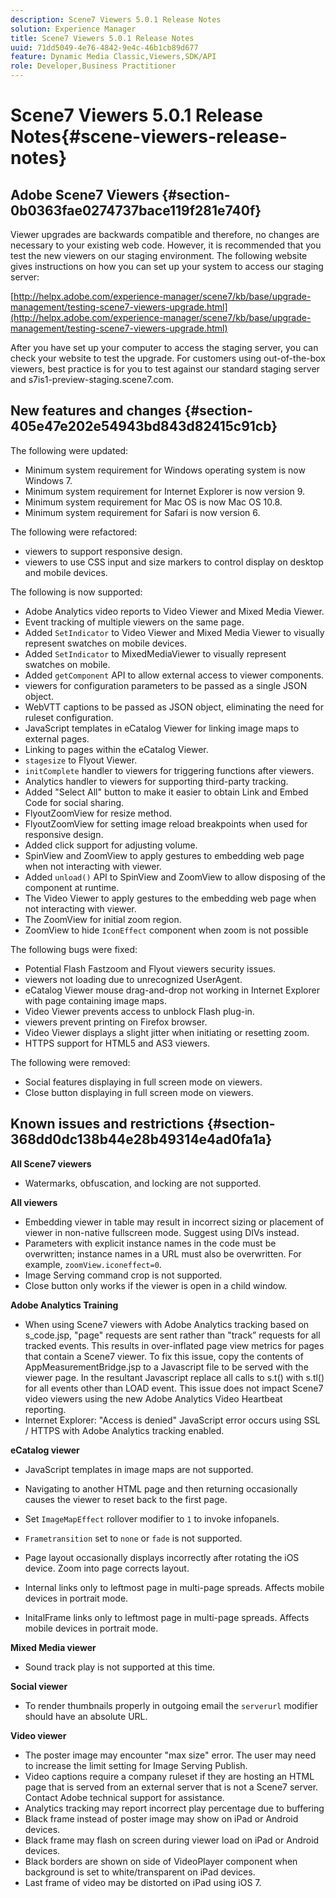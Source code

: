 ```yaml
---
description: Scene7 Viewers 5.0.1 Release Notes
solution: Experience Manager
title: Scene7 Viewers 5.0.1 Release Notes
uuid: 71dd5049-4e76-4842-9e4c-46b1cb89d677
feature: Dynamic Media Classic,Viewers,SDK/API
role: Developer,Business Practitioner
---
```


# Scene7 Viewers 5.0.1 Release Notes{#scene-viewers-release-notes}

## Adobe Scene7 Viewers {#section-0b0363fae0274737bace119f281e740f}

Viewer upgrades are backwards compatible and therefore, no changes are necessary to your existing web code. However, it is recommended that you test the new viewers on our staging environment. The following website gives instructions on how you can set up your system to access our staging server:

[http://helpx.adobe.com/experience-manager/scene7/kb/base/upgrade-management/testing-scene7-viewers-upgrade.html](http://helpx.adobe.com/experience-manager/scene7/kb/base/upgrade-management/testing-scene7-viewers-upgrade.html)

After you have set up your computer to access the staging server, you can check your website to test the upgrade. For customers using out-of-the-box viewers, best practice is for you to test against our standard staging server and s7is1-preview-staging.scene7.com.

## New features and changes {#section-405e47e202e54943bd843d82415c91cb}

The following were updated:

* Minimum system requirement for Windows operating system is now Windows 7. 
* Minimum system requirement for Internet Explorer is now version 9. 
* Minimum system requirement for Mac OS is now Mac OS 10.8. 
* Minimum system requirement for Safari is now version 6.

The following were refactored:

* viewers to support responsive design. 
* viewers to use CSS input and size markers to control display on desktop and mobile devices.

The following is now supported:

* Adobe Analytics video reports to Video Viewer and Mixed Media Viewer. 
* Event tracking of multiple viewers on the same page. 
* Added `SetIndicator` to Video Viewer and Mixed Media Viewer to visually represent swatches on mobile devices. 
* Added `SetIndicator` to MixedMediaViewer to visually represent swatches on mobile. 
* Added `getComponent` API to allow external access to viewer components. 
* viewers for configuration parameters to be passed as a single JSON object. 
* WebVTT captions to be passed as JSON object, eliminating the need for ruleset configuration. 
* JavaScript templates in eCatalog Viewer for linking image maps to external pages. 
* Linking to pages within the eCatalog Viewer. 
* `stagesize` to Flyout Viewer. 
* `initComplete` handler to viewers for triggering functions after viewers. 
* Analytics handler to viewers for supporting third-party tracking. 
* Added "Select All" button to make it easier to obtain Link and Embed Code for social sharing. 
* FlyoutZoomView for resize method. 
* FlyoutZoomView for setting image reload breakpoints when used for responsive design. 
* Added click support for adjusting volume. 
* SpinView and ZoomView to apply gestures to embedding web page when not interacting with viewer. 
* Added `unload()` API to SpinView and ZoomView to allow disposing of the component at runtime. 
* The Video Viewer to apply gestures to the embedding web page when not interacting with viewer. 
* The ZoomView for initial zoom region. 
* ZoomView to hide `IconEffect` component when zoom is not possible

The following bugs were fixed:

* Potential Flash Fastzoom and Flyout viewers security issues. 
* viewers not loading due to unrecognized UserAgent. 
* eCatalog Viewer mouse drag-and-drop not working in Internet Explorer with page containing image maps. 
* Video Viewer prevents access to unblock Flash plug-in. 
* viewers prevent printing on Firefox browser. 
* Video Viewer displays a slight jitter when initiating or resetting zoom. 
* HTTPS support for HTML5 and AS3 viewers.

The following were removed:

* Social features displaying in full screen mode on viewers. 
* Close button displaying in full screen mode on viewers.

## Known issues and restrictions {#section-368dd0dc138b44e28b49314e4ad0fa1a}

**All Scene7 viewers**

* Watermarks, obfuscation, and locking are not supported.

**All viewers**

* Embedding viewer in table may result in incorrect sizing or placement of viewer in non-native fullscreen mode. Suggest using DIVs instead. 
* Parameters with explicit instance names in the code must be overwritten; instance names in a URL must also be overwritten. For example, `zoomView.iconeffect=0`. 
* Image Serving command crop is not supported. 
* Close button only works if the viewer is open in a child window.

**Adobe Analytics Training**

* When using Scene7 viewers with Adobe Analytics tracking based on s_code.jsp, "page" requests are sent rather than "track” requests for all tracked events. This results in over-inflated page view metrics for pages that contain a Scene7 viewer. To fix this issue, copy the contents of AppMeasurementBridge.jsp to a Javascript file to be served with the viewer page. In the resultant Javascript replace all calls to s.t() with s.tl() for all events other than LOAD event. This issue does not impact Scene7 video viewers using the new Adobe Analytics Video Heartbeat reporting. 
* Internet Explorer: "Access is denied" JavaScript error occurs using SSL / HTTPS with Adobe Analytics tracking enabled.

**eCatalog viewer**

* JavaScript templates in image maps are not supported. 
* Navigating to another HTML page and then returning occasionally causes the viewer to reset back to the first page. 
* Set `ImageMapEffect` rollover modifier to `1` to invoke infopanels. 

* `Frametransition` set to `none` or `fade` is not supported. 

* Page layout occasionally displays incorrectly after rotating the iOS device. Zoom into page corrects layout. 
* Internal links only to leftmost page in multi-page spreads. Affects mobile devices in portrait mode. 
* InitalFrame links only to leftmost page in multi-page spreads. Affects mobile devices in portrait mode.

**Mixed Media viewer**

* Sound track play is not supported at this time.

**Social viewer**

* To render thumbnails properly in outgoing email the `serverurl` modifier should have an absolute URL.

**Video viewer**

* The poster image may encounter "max size" error. The user may need to increase the limit setting for Image Serving Publish. 
* Video captions require a company ruleset if they are hosting an HTML page that is served from an external server that is not a Scene7 server. Contact Adobe technical support for assistance. 
* Analytics tracking may report incorrect play percentage due to buffering 
* Black frame instead of poster image may show on iPad or Android devices. 
* Black frame may flash on screen during viewer load on iPad or Android devices. 
* Black borders are shown on side of VideoPlayer component when background is set to white/transparent on iPad devices. 
* Last frame of video may be distorted on iPad using iOS 7.

